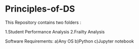 # Principles-of-DS

This Repository contains two folders :

1.Student Performance Analysis
2.Frailty Analysis

Software Requirements: 
a)Any OS
b)Python 
c)Jupyter notebook
